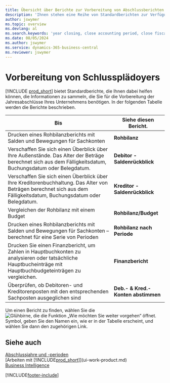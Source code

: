 ```yaml
---
title: Übersicht über Berichte zur Vorbereitung von Abschlussberichten
description: 'Ihnen stehen eine Reihe von Standardberichten zur Verfügung, mit denen die benötigten Informationen zum Vorbereiten der Abschlussabrechnungen des Mandanten gesammelt werden können.'
author: jswymer
ms.topic: overview
ms.devlang: al
ms.search.keywords: 'year closing, close accounting period, close fiscal year, aging, creditor payments, vendor payments, assets, liabilities, equity, analysis, reporting, financial report, business intelligence, BI, Power Bi, KPI'
ms.date: 08/05/2024
ms.author: jswymer
ms.service: dynamics-365-business-central
ms.reviewer: jswymer
---
```


# <a name="preparing-closing-statements"></a>Vorbereitung von Schlussplädoyers

[!INCLUDE [prod_short](includes/prod_short.md)] bietet Standardberichte, die Ihnen dabei helfen können, die Informationen zu sammeln, die Sie für die Vorbereitung der Jahresabschlüsse Ihres Unternehmens benötigen. In der folgenden Tabelle werden die Berichte beschrieben.  

| Bis | Siehe diesen Bericht. |
| --- | --- |
| Drucken eines Rohbilanzberichts mit Salden und Bewegungen für Sachkonten |**Rohbilanz** |
| Verschaffen Sie sich einen Überblick über Ihre Außenstände. Das Alter der Beträge berechnet sich aus dem Fälligkeitsdatum, Buchungsdatum oder Belegdatum. |**Debitor - Saldenrückblick** |
| Verschaffen Sie sich einen Überblick über Ihre Kreditorenbuchhaltung. Das Alter von Beträgen berechnet sich aus dem Fälligkeitsdatum, Buchungsdatum oder Belegdatum. |**Kreditor - Saldenrückblick** |
| Vergleichen der Rohbilanz mit einem Budget |**Rohbilanz/Budget** |
| Drucken eines Rohbilanzberichts mit Salden und Bewegungen für Sachkonten – berechnet für eine Serie von Perioden |**Rohbilanz nach Periode** |
| Drucken Sie einen Finanzbericht, um Zahlen in Hauptbuchkonten zu analysieren oder tatsächliche Hauptbucheinträge mit Hauptbuchbudgeteinträgen zu vergleichen. |**Finanzbericht** |
| Überprüfen, ob Debitoren- und Kreditorenposten mit den entsprechenden Sachposten ausgeglichen sind |**Deb.- & Kred.-Konten abstimmen** |

Um einen Bericht zu finden, wählen Sie die ![Glühbirne, die die Funktion „Wie möchten Sie weiter vorgehen“ öffnet.](media/ui-search/search_small.png "Sagen Sie mir, was Sie tun möchten") Symbol, geben Sie den Namen ein, wie er in der Tabelle erscheint, und wählen Sie dann den zugehörigen Link.

## <a name="see-also"></a>Siehe auch

[Abschlussjahre und -perioden](year-close-years-periods.md)    
[Arbeiten mit [!INCLUDE[prod_short](includes/prod_short.md)]](ui-work-product.md)    
[Business Intelligence](bi.md)  


[!INCLUDE[footer-include](includes/footer-banner.md)]

